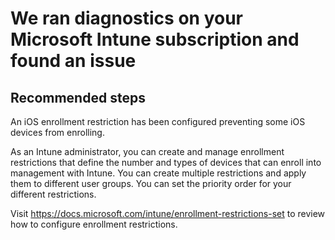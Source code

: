 <properties
	pageTitle="iOS Enrollment Restriction"
	description="iOS Enrollment Restriction"
	infoBubbleText="An iOS enrollment restriction has been configured preventing some iOS devices from enrolling."
	service="microsoft.intune"
	resource="intune"
	authors="mackie1604"
	displayOrder=""
	articleId="ios_enrollment_restriction"
	diagnosticScenario="IntuneCheckAPNSCert"
	selfHelpType="diagnostics"
	supportTopicIds="32599602,32599605,32599626,32599644,32599650,32599653,32599665,32599632"
	resourceTags=""
	productPesIds="15584"
	cloudEnvironments="public"
/>

# We ran diagnostics on your Microsoft Intune subscription and found an issue

## Recommended steps

<!--issueDescription-->
An iOS enrollment restriction has been configured preventing some iOS devices from enrolling.<!--/issueDescription-->

As an Intune administrator, you can create and manage enrollment restrictions that define the number and types of devices that can enroll into management with Intune. You can create multiple restrictions and apply them to different user groups. You can set the priority order for your different restrictions.

Visit https://docs.microsoft.com/intune/enrollment-restrictions-set to review how to configure enrollment restrictions.
